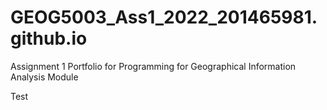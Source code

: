 # GEOG5003_Ass1_2022_201465981.github.io
 Assignment 1 Portfolio for Programming for Geographical Information Analysis Module
 
 Test
